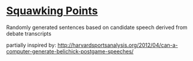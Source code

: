 # [Squawking Points](www.squawkingpoints.co)

Randomly generated sentences based on candidate speech derived from debate transcripts

partially inspired by: http://harvardsportsanalysis.org/2012/04/can-a-computer-generate-belichick-postgame-speeches/
